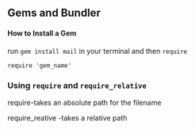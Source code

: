 ## **Gems and Bundler**

#### How to Install a Gem

run `gem install mail` in your terminal and then `require`

```
require 'gem_name'
```

### Using `require` and `require_relative`

require-takes an absolute path for the filename

require_reative -takes a relative path


